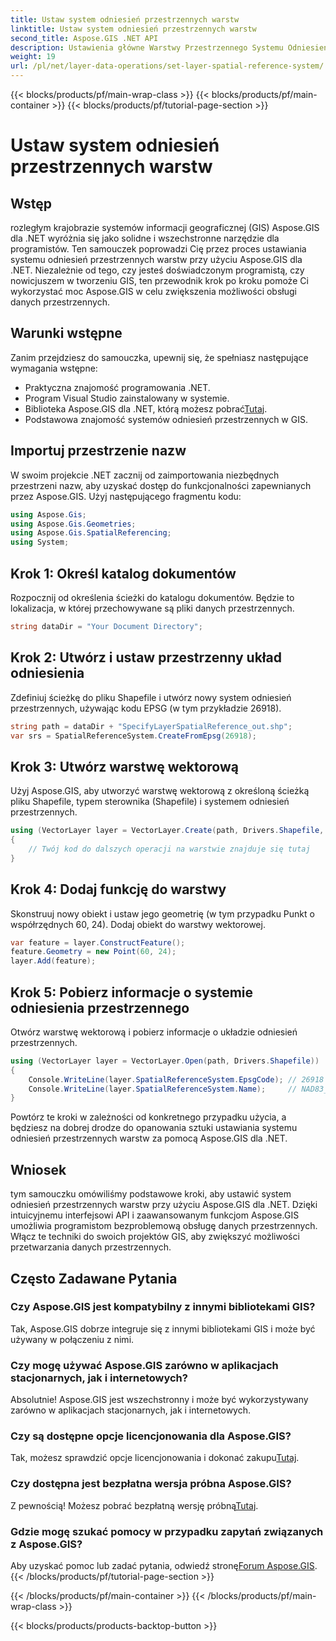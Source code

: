 ```yaml
---
title: Ustaw system odniesień przestrzennych warstw
linktitle: Ustaw system odniesień przestrzennych warstw
second_title: Aspose.GIS .NET API
description: Ustawienia główne Warstwy Przestrzennego Systemu Odniesień z Aspose.GIS dla .NET. Ulepsz swoje projekty GIS dzięki temu samouczkowi krok po kroku.
weight: 19
url: /pl/net/layer-data-operations/set-layer-spatial-reference-system/
---
```


{{< blocks/products/pf/main-wrap-class >}}
{{< blocks/products/pf/main-container >}}
{{< blocks/products/pf/tutorial-page-section >}}

# Ustaw system odniesień przestrzennych warstw

## Wstęp
rozległym krajobrazie systemów informacji geograficznej (GIS) Aspose.GIS dla .NET wyróżnia się jako solidne i wszechstronne narzędzie dla programistów. Ten samouczek poprowadzi Cię przez proces ustawiania systemu odniesień przestrzennych warstw przy użyciu Aspose.GIS dla .NET. Niezależnie od tego, czy jesteś doświadczonym programistą, czy nowicjuszem w tworzeniu GIS, ten przewodnik krok po kroku pomoże Ci wykorzystać moc Aspose.GIS w celu zwiększenia możliwości obsługi danych przestrzennych.
## Warunki wstępne
Zanim przejdziesz do samouczka, upewnij się, że spełniasz następujące wymagania wstępne:
- Praktyczna znajomość programowania .NET.
- Program Visual Studio zainstalowany w systemie.
-  Biblioteka Aspose.GIS dla .NET, którą możesz pobrać[Tutaj](https://releases.aspose.com/gis/net/).
- Podstawowa znajomość systemów odniesień przestrzennych w GIS.
## Importuj przestrzenie nazw
W swoim projekcie .NET zacznij od zaimportowania niezbędnych przestrzeni nazw, aby uzyskać dostęp do funkcjonalności zapewnianych przez Aspose.GIS. Użyj następującego fragmentu kodu:
```csharp
using Aspose.Gis;
using Aspose.Gis.Geometries;
using Aspose.Gis.SpatialReferencing;
using System;
```
## Krok 1: Określ katalog dokumentów
Rozpocznij od określenia ścieżki do katalogu dokumentów. Będzie to lokalizacja, w której przechowywane są pliki danych przestrzennych.
```csharp
string dataDir = "Your Document Directory";
```
## Krok 2: Utwórz i ustaw przestrzenny układ odniesienia
Zdefiniuj ścieżkę do pliku Shapefile i utwórz nowy system odniesień przestrzennych, używając kodu EPSG (w tym przykładzie 26918).
```csharp
string path = dataDir + "SpecifyLayerSpatialReference_out.shp";
var srs = SpatialReferenceSystem.CreateFromEpsg(26918);
```
## Krok 3: Utwórz warstwę wektorową
Użyj Aspose.GIS, aby utworzyć warstwę wektorową z określoną ścieżką pliku Shapefile, typem sterownika (Shapefile) i systemem odniesień przestrzennych.
```csharp
using (VectorLayer layer = VectorLayer.Create(path, Drivers.Shapefile, srs))
{
    // Twój kod do dalszych operacji na warstwie znajduje się tutaj
}
```
## Krok 4: Dodaj funkcję do warstwy
Skonstruuj nowy obiekt i ustaw jego geometrię (w tym przypadku Punkt o współrzędnych 60, 24). Dodaj obiekt do warstwy wektorowej.
```csharp
var feature = layer.ConstructFeature();
feature.Geometry = new Point(60, 24);
layer.Add(feature);
```
## Krok 5: Pobierz informacje o systemie odniesienia przestrzennego
Otwórz warstwę wektorową i pobierz informacje o układzie odniesień przestrzennych.
```csharp
using (VectorLayer layer = VectorLayer.Open(path, Drivers.Shapefile))
{
    Console.WriteLine(layer.SpatialReferenceSystem.EpsgCode); // 26918
    Console.WriteLine(layer.SpatialReferenceSystem.Name);     // NAD83_UTM_zone_18N
}
```
Powtórz te kroki w zależności od konkretnego przypadku użycia, a będziesz na dobrej drodze do opanowania sztuki ustawiania systemu odniesień przestrzennych warstw za pomocą Aspose.GIS dla .NET.
## Wniosek
tym samouczku omówiliśmy podstawowe kroki, aby ustawić system odniesień przestrzennych warstw przy użyciu Aspose.GIS dla .NET. Dzięki intuicyjnemu interfejsowi API i zaawansowanym funkcjom Aspose.GIS umożliwia programistom bezproblemową obsługę danych przestrzennych. Włącz te techniki do swoich projektów GIS, aby zwiększyć możliwości przetwarzania danych przestrzennych.
## Często Zadawane Pytania
### Czy Aspose.GIS jest kompatybilny z innymi bibliotekami GIS?
Tak, Aspose.GIS dobrze integruje się z innymi bibliotekami GIS i może być używany w połączeniu z nimi.
### Czy mogę używać Aspose.GIS zarówno w aplikacjach stacjonarnych, jak i internetowych?
Absolutnie! Aspose.GIS jest wszechstronny i może być wykorzystywany zarówno w aplikacjach stacjonarnych, jak i internetowych.
### Czy są dostępne opcje licencjonowania dla Aspose.GIS?
 Tak, możesz sprawdzić opcje licencjonowania i dokonać zakupu[Tutaj](https://purchase.aspose.com/buy).
### Czy dostępna jest bezpłatna wersja próbna Aspose.GIS?
 Z pewnością! Możesz pobrać bezpłatną wersję próbną[Tutaj](https://releases.aspose.com/).
### Gdzie mogę szukać pomocy w przypadku zapytań związanych z Aspose.GIS?
 Aby uzyskać pomoc lub zadać pytania, odwiedź stronę[Forum Aspose.GIS](https://forum.aspose.com/c/gis/33).
{{< /blocks/products/pf/tutorial-page-section >}}

{{< /blocks/products/pf/main-container >}}
{{< /blocks/products/pf/main-wrap-class >}}

{{< blocks/products/products-backtop-button >}}
